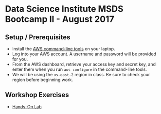# Data Science Institute MSDS Bootcamp II - August 2017

## Setup / Prerequisites
* Install the [AWS command-line tools](https://aws.amazon.com/cli/) on your laptop.
* Log into your AWS account. A username and password will be provided for you.
* From the AWS dashboard, retrieve your access key and secret key, and enter them when you run `aws configure` in the command-line tools. 
* We will be using the `us-east-2` region in class. Be sure to check your region before beginning work.

## Workshop Exercises
* [Hands-On Lab](https://github.com/uvasomrc/courses/tree/master/workshops/cloud)

